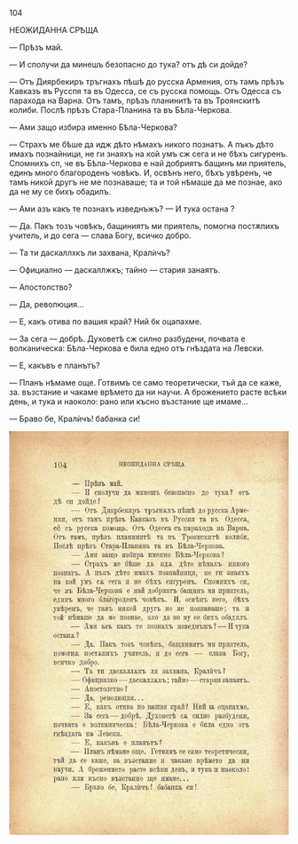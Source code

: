 ﻿104

НЕОЖИДАННА СРѢЩА

— Прѣзъ май.

— И сполучи да минешъ безопасно до тука? отъ дѣ си дойде?

— Отъ Диярбекиръ тръгнахъ пѣшѣ до русска Армения, отъ тамъ прѣзъ Кавказъ въ Русспя та въ Одесса, се съ русска помощь. Отъ Одесса съ парахода на Варна. Отъ тамъ, прѣзъ планинитѣ та въ Троянскитѣ колиби. Послѣ прѣзъ Стара-Планина та въ Бѣла-Черкова.

— Ами защо избира именно Бѣла-Черкова?

— Страхъ ме бѣше да идж дѣто нѣмахъ никого познатъ. А пъкъ дѣто имахъ познайници, не ги знаяхъ на кой умъ сж сега и не бѣхъ сигуренъ. Спомнихъ сп, че въ Бѣла-Черкова е най добриятъ бащинъ ми приятель, единъ много благороденъ човѣкъ. И, освѣнъ него, бѣхъ увѣренъ, че тамъ никой другъ не ме познаваше; та и той нѣмаше да ме познае, ако да не му се бихъ обадилъ.

— Ами азъ какъ те познахъ изведнъжъ? — И тука остана ?

— Да. Пакъ тозъ човѣкъ, бащиниятъ ми приятель, помогна постѫпихъ учитель, и до сега — слава Богу, всичко добро.

— Та ти даскаллхкъ ли захвана, Кралѝчъ?

— Официално — даскаллжкъ; тайно — стария занаятъ.

— Апостолство?

— Да, революция...

— Е, какъ отива по вашия край? Ний бк оцапахме.

— За сега — добрѣ. Духоветѣ сж силно разбудени, почвата е волканическа: Бѣла-Черкова е била едно отъ гнѣздата на Левски.

— Е, какъвъ е планътъ?

— Планъ нѣмаме още. Готвимъ се само теоретически, тъй да се каже, за. възстание и чакаме врѣмето да ни научи. А брожението расте всѣки день, и тука и наоколо: рано или късно възстание ще имаме...

— Браво бе, Кралѝчъ! бабанка си!

![original](../images/121.jpg)

